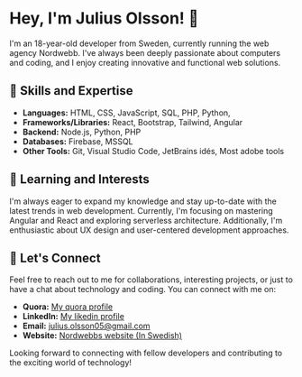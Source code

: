 # Hey, I'm Julius Olsson! 👋

I'm an 18-year-old developer from Sweden, currently running the web agency Nordwebb. I've always been deeply passionate about computers and coding, and I enjoy creating innovative and functional web solutions.

## 🚀 Skills and Expertise

- **Languages:** HTML, CSS, JavaScript, SQL, PHP, Python, 
- **Frameworks/Libraries:** React, Bootstrap, Tailwind, Angular
- **Backend:** Node.js, Python, PHP
- **Databases:** Firebase, MSSQL
- **Other Tools:** Git, Visual Studio Code, JetBrains idés, Most adobe tools

## 🌱 Learning and Interests

I'm always eager to expand my knowledge and stay up-to-date with the latest trends in web development. Currently, I'm focusing on mastering Angular and React and exploring serverless architecture. Additionally, I'm enthusiastic about UX design and user-centered development approaches.

## 🤝 Let's Connect

Feel free to reach out to me for collaborations, interesting projects, or just to have a chat about technology and coding. You can connect with me on:

- **Quora:** [My quora profile](https://www.quora.com/profile/Julius-Olsson-1-1)
- **LinkedIn:** [My likedin profile](https://www.linkedin.com/in/julius-olsson-5432b3269/)
- **Email:** julius.olsson05@gmail.com
- **Website:** [Nordwebbs website (In Swedish)](https://nordwebb.com/) 

Looking forward to connecting with fellow developers and contributing to the exciting world of technology!
